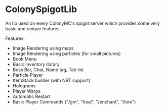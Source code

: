 # ColonySpigotLib
An lib used on every ColonyMC's spigot server which provides some very basic and unique features.

Features:
  - Image Rendering using maps
  - Image Rendering using particles (for small pictures)
  - Book Menu
  - Basic Inventory library
  - Boss Bar, Chat, Name tag, Tab list
  - Particle Player
  - ItemStack builder (with NBT support)
  - Holograms
  - Player Warps
  - Automatic Restart
  - Basic Player Commands ("/gm", "heal", "/enchant", "/lore")
